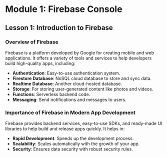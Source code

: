 # Module 1: Firebase Console

## Lesson 1: Introduction to Firebase

### Overview of Firebase

Firebase is a platform developed by Google for creating mobile and web applications. It offers a variety of tools and services to help developers build high-quality apps, including:

- **Authentication**: Easy-to-use authentication system.
- **Firestore Database**: NoSQL cloud database to store and sync data.
- **Realtime Database**: Another cloud-hosted database.
- **Storage**: For storing user-generated content like photos and videos.
- **Functions**: Serverless backend code.
- **Messaging**: Send notifications and messages to users.

### Importance of Firebase in Modern App Development

Firebase provides backend services, easy-to-use SDKs, and ready-made UI libraries to help build and release apps quickly. It helps in:

- **Rapid Development**: Speeds up the development process.
- **Scalability**: Scales automatically with the growth of your app.
- **Security**: Ensures data security with robust security rules.
